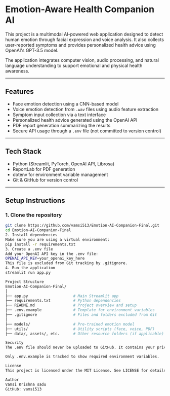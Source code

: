 # Emotion-Aware Health Companion AI

This project is a multimodal AI-powered web application designed to detect human emotion through facial expression and voice analysis. It also collects user-reported symptoms and provides personalized health advice using OpenAI's GPT-3.5 model.

The application integrates computer vision, audio processing, and natural language understanding to support emotional and physical health awareness.

---

## Features

- Face emotion detection using a CNN-based model
- Voice emotion detection from `.wav` files using audio feature extraction
- Symptom input collection via a text interface
- Personalized health advice generated using the OpenAI API
- PDF report generation summarizing the results
- Secure API usage through a `.env` file (not committed to version control)

---

## Tech Stack

- Python (Streamlit, PyTorch, OpenAI API, Librosa)
- ReportLab for PDF generation
- dotenv for environment variable management
- Git & GitHub for version control

---

## Setup Instructions

### 1. Clone the repository

```bash
git clone https://github.com/vamsi513/Emotion-AI-Companion-Final.git
cd Emotion-AI-Companion-Final
2. Install dependencies
Make sure you are using a virtual environment:
pip install -r requirements.txt
3. Create a .env file
Add your OpenAI API key in the .env file:
OPENAI_API_KEY=your_openai_key_here
This file is excluded from Git tracking by .gitignore.
4. Run the application
streamlit run app.py

Project Structure
Emotion-AI-Companion-Final/
│
├── app.py                    # Main Streamlit app
├── requirements.txt          # Python dependencies
├── README.md                 # Project overview and setup
├── .env.example              # Template for environment variables
├── .gitignore                # Files and folders excluded from Git
│
├── models/                   # Pre-trained emotion model
├── utils/                    # Utility scripts (face, voice, PDF)
├── data/, assets/, etc.      # Other resource folders (if applicable)

Security
The .env file should never be uploaded to GitHub. It contains your private API key.

Only .env.example is tracked to show required environment variables.

License
This project is licensed under the MIT License. See LICENSE for details.

Author
Vamsi Krishna sadu
GitHub: vamsi513
